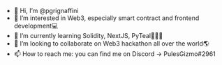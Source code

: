 - 👋 Hi, I’m @pgrignaffini
- 👀 I’m interested in Web3, especially smart contract and frontend development💻
- 🌱 I’m currently learning Solidity, NextJS, PyTeal👨🏻‍💻
- 💞️ I’m looking to collaborate on Web3 hackathon all over the world🌎
- 📫 How to reach me: you can find me on Discord -> PulesGizmo#2961

<!---
pgrignaffini/pgrignaffini is a ✨ special ✨ repository because its `README.md` (this file) appears on your GitHub profile.
You can click the Preview link to take a look at your changes.
--->
